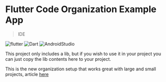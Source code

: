 # Flutter Code Organization Example App

> IDE

![flutter](https://img.shields.io/badge/Flutter-1.13.8+pre.39-blue)
![Dart](https://img.shields.io/badge/Dart-2.8.0-orange)
![AndroidStudio](https://img.shields.io/badge/AndroidStudio-3.5.3-green)

This project only includes a lib, but if you wish to use it in your project you can just copy the lib contents here to your project.

This is the new organization setup that works great with large and small projects, article [here](https://medium.com/flutter-community/flutter-code-organization-revised-b09ad5cef7f6)
